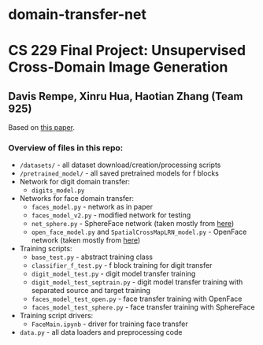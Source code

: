 # domain-transfer-net

# CS 229 Final Project: Unsupervised Cross-Domain Image Generation

## Davis Rempe, Xinru Hua, Haotian Zhang (Team 925)

Based on [this paper](https://arxiv.org/abs/1611.02200).

### Overview of files in this repo:
* `/datasets/` - all dataset download/creation/processing scripts
* `/pretrained_model/` - all saved pretrained models for f blocks
* Network for digit domain transfer:
    * `digits_model.py`
* Networks for face domain transfer:
    * `faces_model.py` - network as in paper
    * `faces_model_v2.py` - modified network for testing
    * `net_sphere.py` - SphereFace network (taken mostly from [here](https://github.com/clcarwin/sphereface_pytorch))
    * `open_face_model.py` and `SpatialCrossMapLRN_model.py` - OpenFace network (taken mostly from [here](https://github.com/thnkim/OpenFacePytorch))
* Training scripts:
    * `base_test.py` - abstract training class
    * `classifier_f_test.py` - f block training for digit transfer
    * `digit_model_test.py` - digit model transfer training
    * `digit_model_test_septrain.py` - digit model transfer training with separated source and target training
    * `faces_model_test_open.py` - face transfer training with OpenFace
    * `faces_model_test_sphere.py` - face transfer training with SphereFace
* Training script drivers:
    * `FaceMain.ipynb` - driver for training face transfer
* `data.py` - all data loaders and preprocessing code
